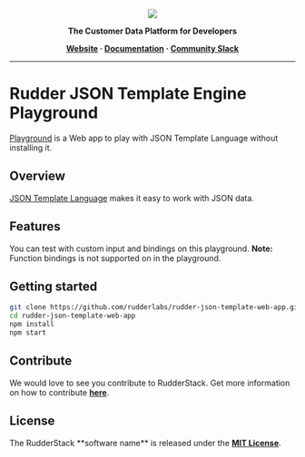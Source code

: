<p align="center">
  <a href="https://rudderstack.com/">
    <img src="https://user-images.githubusercontent.com/59817155/121357083-1c571300-c94f-11eb-8cc7-ce6df13855c9.png">
  </a>
</p>

<p align="center"><b>The Customer Data Platform for Developers</b></p>

<p align="center">
  <b>
    <a href="https://rudderstack.com">Website</a>
    ·
    <a href="">Documentation</a>
    ·
    <a href="https://rudderstack.com/join-rudderstack-slack-community">Community Slack</a>
  </b>
</p>

---

# Rudder JSON Template Engine Playground

[Playground](http://jte-beta.rudderstack.com.s3-website-us-east-1.amazonaws.com) is a Web app to play with JSON Template Language without installing it.

## Overview

[JSON Template Language](https://github.com/rudderlabs/rudder-json-template-engine) makes it easy to work with JSON data.

## Features
You can test with custom input and bindings on this playground.
**Note:** Function bindings is not supported on in the playground.

## Getting started
```bash
git clone https://github.com/rudderlabs/rudder-json-template-web-app.git
cd rudder-json-template-web-app
npm install
npm start
```
## Contribute

We would love to see you contribute to RudderStack. Get more information on how to contribute [**here**](CONTRIBUTING.md).

## License

The RudderStack \*\*software name\*\* is released under the [**MIT License**](https://opensource.org/licenses/MIT).
